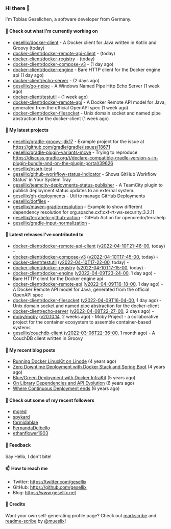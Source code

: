 ### Hi there 👋

I'm Tobias Gesellchen, a software developer from Germany.

#### 👷 Check out what I'm currently working on

- [gesellix/docker-client](https://github.com/gesellix/docker-client) - A Docker client for Java written in Kotlin and Groovy (today)
- [docker-client/docker-remote-api-client](https://github.com/docker-client/docker-remote-api-client) -  (today)
- [docker-client/docker-registry](https://github.com/docker-client/docker-registry) -  (today)
- [docker-client/docker-compose-v3](https://github.com/docker-client/docker-compose-v3) -  (1 day ago)
- [docker-client/docker-engine](https://github.com/docker-client/docker-engine) - Bare HTTP client for the Docker engine api (1 day ago)
- [docker-client/echo-server](https://github.com/docker-client/echo-server) -  (2 days ago)
- [gesellix/go-npipe](https://github.com/gesellix/go-npipe) - A Windows Named Pipe Http Echo Server (1 week ago)
- [docker-client/testutil](https://github.com/docker-client/testutil) -  (1 week ago)
- [docker-client/docker-remote-api](https://github.com/docker-client/docker-remote-api) - A Docker Remote API model for Java, generated from the official OpenAPI spec (1 week ago)
- [docker-client/docker-filesocket](https://github.com/docker-client/docker-filesocket) - Unix domain socket and named pipe abstraction for the docker-client (1 week ago)

#### 🌱 My latest projects

- [gesellix/gradle-groovy-jdk17](https://github.com/gesellix/gradle-groovy-jdk17) - Example project for the issue at https://github.com/gradle/gradle/issues/18671
- [gesellix/gradle-plugin-variants-mcve](https://github.com/gesellix/gradle-plugin-variants-mcve) - Trying to reproduce https://discuss.gradle.org/t/declare-compatible-gradle-version-s-in-plugin-bundle-and-on-the-plugin-portal/39626
- [gesellix/ossrh-test](https://github.com/gesellix/ossrh-test) - 
- [gesellix/github-workflow-status-indicator](https://github.com/gesellix/github-workflow-status-indicator) - Shows GitHub Workflow Status&#39; in Your System Tray
- [gesellix/teamcity-deployments-status-publisher](https://github.com/gesellix/teamcity-deployments-status-publisher) - A TeamCity plugin to publish deployment status updates to an external system.
- [gesellix/gh-deployments](https://github.com/gesellix/gh-deployments) - Util to manage GitHub Deployments
- [gesellix/dotfiles](https://github.com/gesellix/dotfiles) - 
- [gesellix/maven-gradle-resolution](https://github.com/gesellix/maven-gradle-resolution) - Example to show different dependency resolution for org.apache.cxf:cxf-rt-ws-security:3.2.11
- [gesellix/terrahelp-github-action](https://github.com/gesellix/terrahelp-github-action) - GitHub Action for opencredo/terrahelp
- [gesellix/gradle-input-normalization](https://github.com/gesellix/gradle-input-normalization) - 

#### 🔭 Latest releases I've contributed to

- [docker-client/docker-remote-api-client](https://github.com/docker-client/docker-remote-api-client) ([v2022-04-10T21-46-00](https://github.com/docker-client/docker-remote-api-client/releases/tag/v2022-04-10T21-46-00), today) - 
- [docker-client/docker-compose-v3](https://github.com/docker-client/docker-compose-v3) ([v2022-04-10T17-45-00](https://github.com/docker-client/docker-compose-v3/releases/tag/v2022-04-10T17-45-00), today) - 
- [docker-client/testutil](https://github.com/docker-client/testutil) ([v2022-04-10T17-22-00](https://github.com/docker-client/testutil/releases/tag/v2022-04-10T17-22-00), today) - 
- [docker-client/docker-registry](https://github.com/docker-client/docker-registry) ([v2022-04-10T17-15-00](https://github.com/docker-client/docker-registry/releases/tag/v2022-04-10T17-15-00), today) - 
- [docker-client/docker-engine](https://github.com/docker-client/docker-engine) ([v2022-04-09T23-24-00](https://github.com/docker-client/docker-engine/releases/tag/v2022-04-09T23-24-00), 1 day ago) - Bare HTTP client for the Docker engine api
- [docker-client/docker-remote-api](https://github.com/docker-client/docker-remote-api) ([v2022-04-09T16-18-00](https://github.com/docker-client/docker-remote-api/releases/tag/v2022-04-09T16-18-00), 1 day ago) - A Docker Remote API model for Java, generated from the official OpenAPI spec
- [docker-client/docker-filesocket](https://github.com/docker-client/docker-filesocket) ([v2022-04-09T16-04-00](https://github.com/docker-client/docker-filesocket/releases/tag/v2022-04-09T16-04-00), 1 day ago) - Unix domain socket and named pipe abstraction for the docker-client
- [docker-client/echo-server](https://github.com/docker-client/echo-server) ([v2022-04-08T22-27-00](https://github.com/docker-client/echo-server/releases/tag/v2022-04-08T22-27-00), 2 days ago) - 
- [moby/moby](https://github.com/moby/moby) ([v20.10.14](https://github.com/moby/moby/releases/tag/v20.10.14), 2 weeks ago) - Moby Project - a collaborative project for the container ecosystem to assemble container-based systems
- [gesellix/couchdb-client](https://github.com/gesellix/couchdb-client) ([v2022-03-06T22-36-00](https://github.com/gesellix/couchdb-client/releases/tag/v2022-03-06T22-36-00), 1 month ago) - A CouchDB client written in Groovy

#### 📜 My recent blog posts

- [Running Docker LinuxKit on Linode](https://www.gesellix.net/post/running-docker-linuxkit-on-linode/) (4 years ago)
- [Zero Downtime Deployment with Docker Stack and Spring Boot](https://www.gesellix.net/post/zero-downtime-deployment-with-docker-stack-and-spring-boot/) (4 years ago)
- [Blue/Green Deployment with Docker InfraKit](https://www.gesellix.net/post/blue-green-deployment-with-docker-infrakit/) (5 years ago)
- [On Library Dependencies and API Evolution](https://www.gesellix.net/post/choosing-a-library/) (6 years ago)
- [Where Continuous Deployment ends](https://www.gesellix.net/post/where-continuous-deployment-ends/) (6 years ago)



#### 👯 Check out some of my recent followers

- [mgred](https://github.com/mgred)
- [spykard](https://github.com/spykard)
- [formidablae](https://github.com/formidablae)
- [FernandaDelbello](https://github.com/FernandaDelbello)
- [ethanflower1903](https://github.com/ethanflower1903)

#### 💬 Feedback

Say Hello, I don't bite!

#### 📫 How to reach me

- Twitter: https://twitter.com/gesellix
- GitHub: https://github.com/gesellix
- Blog: https://www.gesellix.net

#### 🙇 Credits

Want your own self-generating profile page? Check out [markscribe](https://github.com/muesli/markscribe)
and [readme-scribe](https://github.com/muesli/readme-scribe) by [@mueslix](https://twitter.com/mueslix)!
